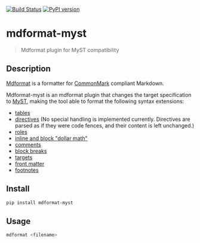 [![Build Status](https://github.com/hukkinj1/mdformat-myst/workflows/Tests/badge.svg?branch=master)](https://github.com/hukkinj1/mdformat-myst/actions?query=workflow%3ATests+branch%3Amaster+event%3Apush)
[![PyPI version](https://img.shields.io/pypi/v/mdformat-myst)](https://pypi.org/project/mdformat-myst)

# mdformat-myst

> Mdformat plugin for MyST compatibility

## Description

[Mdformat](https://github.com/executablebooks/mdformat) is a formatter for
[CommonMark](https://spec.commonmark.org/current/)
compliant Markdown.

Mdformat-myst is an mdformat plugin that changes the target specification to
[MyST](https://myst-parser.readthedocs.io/en/latest/using/syntax.html),
making the tool able to format the following syntax extensions:

- [tables](https://github.github.com/gfm/#tables-extension-)
- [directives](https://myst-parser.readthedocs.io/en/latest/using/syntax.html#syntax-directives)
  (No special handling is implemented currently.
  Directives are parsed as if they were code fences,
  and their content is left unchanged.)
- [roles](https://myst-parser.readthedocs.io/en/latest/using/syntax.html#syntax-roles)
- [inline and block "dollar math"](https://myst-parser.readthedocs.io/en/latest/using/syntax.html#math-shortcuts)
- [comments](https://myst-parser.readthedocs.io/en/latest/using/syntax.html#syntax-comments)
- [block breaks](https://myst-parser.readthedocs.io/en/latest/using/syntax.html#syntax-blockbreaks)
- [targets](https://myst-parser.readthedocs.io/en/latest/using/syntax.html#syntax-targets)
- [front matter](https://myst-parser.readthedocs.io/en/latest/using/syntax.html#extended-block-tokens)
- [footnotes](https://pandoc.org/MANUAL.html#footnotes)

## Install

```sh
pip install mdformat-myst
```

## Usage

```sh
mdformat <filename>
```
